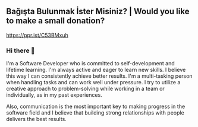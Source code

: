 ## Bağışta Bulunmak İster Misiniz? | Would you like to make a small donation?
https://ppr.ist/C53BMxuh


### Hi there 👋

I'm a Software Developer who is committed to self-development and lifetime learning. I'm always active and eager to learn new skills. I believe this way I can consistently achieve better results. I'm a multi-tasking person when handling tasks and can work well under pressure. I try to utilize a creative approach to problem-solving while working in a team or individually, as in my past experiences.

Also, communication is the most important key to making progress in the software field and I believe that building strong relationships with people delivers the best results.

<!--
**ademkocamaz/ademkocamaz** is a ✨ _special_ ✨ repository because its `README.md` (this file) appears on your GitHub profile.

Here are some ideas to get you started:

- 🔭 I’m currently working on ...
- 🌱 I’m currently learning ...
- 👯 I’m looking to collaborate on ...
- 🤔 I’m looking for help with ...
- 💬 Ask me about ...
- 📫 How to reach me: ...
- 😄 Pronouns: ...
- ⚡ Fun fact: ...
-->
